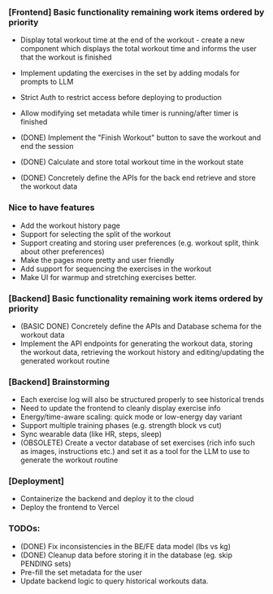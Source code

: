 ### [Frontend] Basic functionality remaining work items ordered by priority

- Display total workout time at the end of the workout - create a new component which displays the total workout time and informs the user that the workout is finished
- Implement updating the exercises in the set by adding modals for prompts to LLM
- Strict Auth to restrict access before deploying to production
- Allow modifying set metadata while timer is running/after timer is finished

- (DONE) Implement the "Finish Workout" button to save the workout and end the session
- (DONE) Calculate and store total workout time in the workout state
- (DONE) Concretely define the APIs for the back end retrieve and store the workout data

### Nice to have features

- Add the workout history page
- Support for selecting the split of the workout
- Support creating and storing user preferences (e.g. workout split, think about other preferences)
- Make the pages more pretty and user friendly
- Add support for sequencing the exercises in the workout
- Make UI for warmup and stretching exercises better.


### [Backend] Basic functionality remaining work items ordered by priority

- (BASIC DONE) Concretely define the APIs and Database schema for the workout data
- Implement the API endpoints for generating the workout data, storing the workout data, retrieving the workout history and editing/updating the generated workout routine

### [Backend] Brainstorming

- Each exercise log will also be structured properly to see historical trends
- Need to update the frontend to cleanly display exercise info
- Energy/time-aware scaling: quick mode or low-energy day variant
- Support multiple training phases (e.g. strength block vs cut)
- Sync wearable data (like HR, steps, sleep)
- (OBSOLETE) Create a vector database of set exercises (rich info such as images, instructions etc.) and set it as a tool for the LLM to use to generate the workout routine

### [Deployment]

- Containerize the backend and deploy it to the cloud
- Deploy the frontend to Vercel


### TODOs:

- (DONE) Fix inconsistencies in the BE/FE data model (lbs vs kg)
- (DONE) Cleanup data before storing it in the database (eg. skip PENDING sets)
- Pre-fill the set metadata for the user
- Update backend logic to query historical workouts data.
